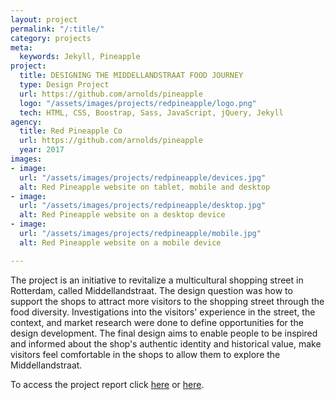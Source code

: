 ```yaml
---
layout: project
permalink: "/:title/"
category: projects
meta:
  keywords: Jekyll, Pineapple
project:
  title: DESIGNING THE MIDDELLANDSTRAAT FOOD JOURNEY
  type: Design Project
  url: https://github.com/arnolds/pineapple
  logo: "/assets/images/projects/redpineapple/logo.png"
  tech: HTML, CSS, Boostrap, Sass, JavaScript, jQuery, Jekyll
agency:
  title: Red Pineapple Co
  url: https://github.com/arnolds/pineapple
  year: 2017
images:
- image: 
  url: "/assets/images/projects/redpineapple/devices.jpg"
  alt: Red Pineapple website on tablet, mobile and desktop
- image: 
  url: "/assets/images/projects/redpineapple/desktop.jpg"
  alt: Red Pineapple website on a desktop device
- image: 
  url: "/assets/images/projects/redpineapple/mobile.jpg"
  alt: Red Pineapple website on a mobile device

---
```

<p>The project is an initiative to revitalize a multicultural shopping street in Rotterdam, called Middellandstraat. The design question was how to support the shops to attract more visitors to the shopping street through the food diversity. Investigations into the visitors' experience in the street, the context, and market research were done to define opportunities for the design development. The final design aims to enable people to be inspired and informed about the shop's authentic identity and historical value, make visitors feel comfortable in the shops to allow them to explore the Middellandstraat.

To access the project report click [here](https://repository.tudelft.nl/islandora/object/uuid%3Ad6f5dc00-31cb-4a05-9d34-0b658bcdf963?collection=education) or [here](https://goo.gl/mkajZk).</p>